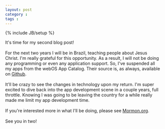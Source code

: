 ```yaml
---
layout: post
category : 
tags :
---
```

{% include JB/setup %}

It's time for my second blog post!<br/><br/>
For the next two years I will be in Brazil, teaching people about Jesus Christ. I'm really grateful for this opportunity. As a result, I will not be doing any programming or even any application support. So, I've suspended all my apps from the webOS App Catalog. Their source is, as always, available on <a href="http://github.com/{{ site.author.github }}" target="_blank" title="Github">Github</a>.<br/><br/>
It'll be crazy to see the changes in technology upon my return. I'm super excited to dive back into the app development scene in a couple years, full throttle. Knowing I was going to be leaving the country for a while really made me limit my app development time.<br/><br/>
If you're interested more in what I'll be doing, please see <a href="http://mormon.org/missionary-work">Mormon.org</a>.<br/><br/>
See you in two!